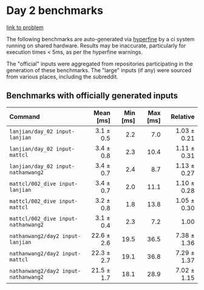 # Day 2 benchmarks

[link to problem](http://adventofcode.com/2021/day/2)

The following benchmarks are auto-generated via [hyperfine](https://github.com/sharkdp/hyperfine) by a ci system running on shared hardware. Results may be inaccurate, particularly for execution times < 5ms, as per the hyperfine warnings.

The "official" inputs were aggregated from repositories participating in the generation of these benchmarks. The "large" inputs (if any) were sourced from various places, including the subreddit.

## Benchmarks with officially generated inputs
| Command | Mean [ms] | Min [ms] | Max [ms] | Relative |
|:---|---:|---:|---:|---:|
| `lanjian/day_02 input-lanjian` | 3.1 ± 0.5 | 2.2 | 7.0 | 1.03 ± 0.21 |
| `lanjian/day_02 input-mattcl` | 3.4 ± 0.8 | 2.3 | 10.4 | 1.11 ± 0.31 |
| `lanjian/day_02 input-nathanwang2` | 3.4 ± 0.7 | 2.4 | 8.7 | 1.13 ± 0.27 |
| `mattcl/002_dive input-lanjian` | 3.4 ± 0.7 | 2.0 | 11.1 | 1.10 ± 0.28 |
| `mattcl/002_dive input-mattcl` | 3.2 ± 0.8 | 1.8 | 13.8 | 1.05 ± 0.30 |
| `mattcl/002_dive input-nathanwang2` | 3.1 ± 0.4 | 2.3 | 7.2 | 1.00 |
| `nathanwang2/day2 input-lanjian` | 22.6 ± 2.6 | 19.5 | 36.5 | 7.38 ± 1.36 |
| `nathanwang2/day2 input-mattcl` | 22.3 ± 2.7 | 19.1 | 36.8 | 7.29 ± 1.37 |
| `nathanwang2/day2 input-nathanwang2` | 21.5 ± 1.7 | 18.1 | 28.9 | 7.02 ± 1.15 |
